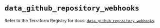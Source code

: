 # `data_github_repository_webhooks`

Refer to the Terraform Registry for docs: [`data_github_repository_webhooks`](https://registry.terraform.io/providers/integrations/github/5.43.0/docs/data-sources/repository_webhooks).
